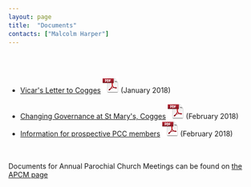 ```yaml
---
layout: page
title:  "Documents"
contacts: ["Malcolm Harper"]
---
```

<br><br>
* [Vicar's Letter to Cogges](/documents/Letter%20to%20Cogges%20-%20Jan%2018.pdf) ![PDF](/images/pdficon_large.png)  (January 2018)
<br><br>
* [Changing Governance at St Mary's, Cogges](/documents/INFORMATION%20LEAFLET%20ABOUT%20PCC%20CHANGES.pdf) ![PDF](/images/pdficon_large.png)  (February 2018)
* [Information for prospective PCC members](/documents/Information%20for%20Prospective%20PCC%20Members.pdf) ![PDF](/images/pdficon_large.png)  (February 2018)

<br><br>
Documents for Annual Parochial Church Meetings can be found on [the APCM page](./apcm/)

<!--
* [Annual Report for 2012](./documents/annual-report-2012.pdf)
* [Annual Report for 2013](http://archive.coggesparish.com/report/2013/)
* [Report and Presentations from APCM 2013](http://archive.coggesparish.com/apcm/2013/)
* [Agenda and papers for APCM 2014](./apcm/2014/agenda.html "Opens link to the 'Agenda and papers for APCM 2014' page")
* [Reports and Presentations from APCM 2014](./apcm/2014/index.html "Opens link to the 'Reports and Presentations from APCM 2014' page")
-->
